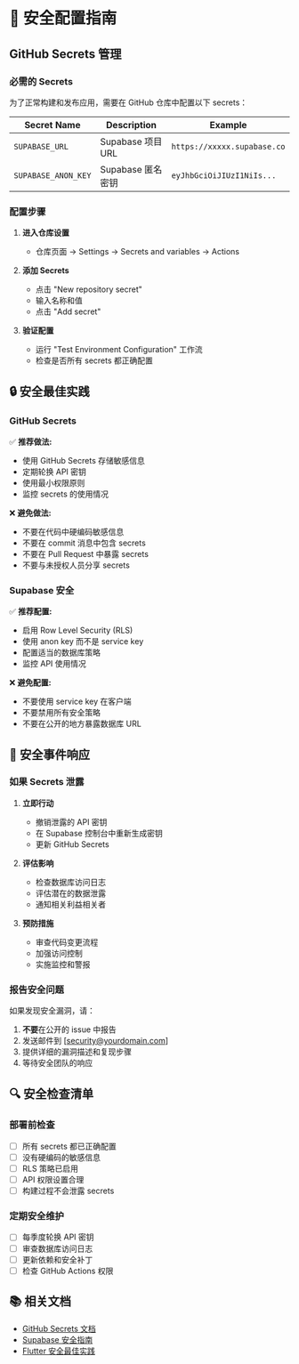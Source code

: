 # 🔐 安全配置指南

## GitHub Secrets 管理

### 必需的 Secrets

为了正常构建和发布应用，需要在 GitHub 仓库中配置以下 secrets：

| Secret Name | Description | Example |
|-------------|-------------|---------|
| `SUPABASE_URL` | Supabase 项目 URL | `https://xxxxx.supabase.co` |
| `SUPABASE_ANON_KEY` | Supabase 匿名密钥 | `eyJhbGciOiJIUzI1NiIs...` |

### 配置步骤

1. **进入仓库设置**
   - 仓库页面 → Settings → Secrets and variables → Actions

2. **添加 Secrets**
   - 点击 "New repository secret"
   - 输入名称和值
   - 点击 "Add secret"

3. **验证配置**
   - 运行 "Test Environment Configuration" 工作流
   - 检查是否所有 secrets 都正确配置

## 🔒 安全最佳实践

### GitHub Secrets

✅ **推荐做法:**
- 使用 GitHub Secrets 存储敏感信息
- 定期轮换 API 密钥
- 使用最小权限原则
- 监控 secrets 的使用情况

❌ **避免做法:**
- 不要在代码中硬编码敏感信息
- 不要在 commit 消息中包含 secrets
- 不要在 Pull Request 中暴露 secrets
- 不要与未授权人员分享 secrets

### Supabase 安全

✅ **推荐配置:**
- 启用 Row Level Security (RLS)
- 使用 anon key 而不是 service key
- 配置适当的数据库策略
- 监控 API 使用情况

❌ **避免配置:**
- 不要使用 service key 在客户端
- 不要禁用所有安全策略
- 不要在公开的地方暴露数据库 URL

## 🚨 安全事件响应

### 如果 Secrets 泄露

1. **立即行动**
   - 撤销泄露的 API 密钥
   - 在 Supabase 控制台中重新生成密钥
   - 更新 GitHub Secrets

2. **评估影响**
   - 检查数据库访问日志
   - 评估潜在的数据泄露
   - 通知相关利益相关者

3. **预防措施**
   - 审查代码变更流程
   - 加强访问控制
   - 实施监控和警报

### 报告安全问题

如果发现安全漏洞，请：

1. **不要**在公开的 issue 中报告
2. 发送邮件到 [security@yourdomain.com]
3. 提供详细的漏洞描述和复现步骤
4. 等待安全团队的响应

## 🔍 安全检查清单

### 部署前检查

- [ ] 所有 secrets 都已正确配置
- [ ] 没有硬编码的敏感信息
- [ ] RLS 策略已启用
- [ ] API 权限设置合理
- [ ] 构建过程不会泄露 secrets

### 定期安全维护

- [ ] 每季度轮换 API 密钥
- [ ] 审查数据库访问日志
- [ ] 更新依赖和安全补丁
- [ ] 检查 GitHub Actions 权限

## 📚 相关文档

- [GitHub Secrets 文档](https://docs.github.com/en/actions/security-guides/encrypted-secrets)
- [Supabase 安全指南](https://supabase.com/docs/guides/auth)
- [Flutter 安全最佳实践](https://flutter.dev/docs/deployment/security)